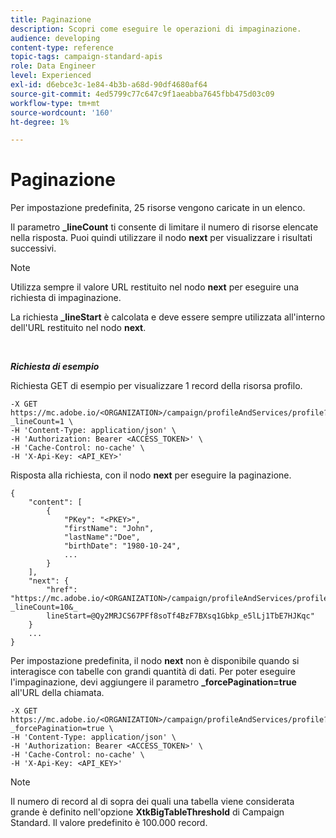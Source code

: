 ```yaml
---
title: Paginazione
description: Scopri come eseguire le operazioni di impaginazione.
audience: developing
content-type: reference
topic-tags: campaign-standard-apis
role: Data Engineer
level: Experienced
exl-id: d6ebce3c-1e84-4b3b-a68d-90df4680af64
source-git-commit: 4ed5799c77c647c9f1aeabba7645fbb475d03c09
workflow-type: tm+mt
source-wordcount: '160'
ht-degree: 1%

---
```


# Paginazione

Per impostazione predefinita, 25 risorse vengono caricate in un elenco.

Il parametro **_lineCount** ti consente di limitare il numero di risorse elencate nella risposta.  Puoi quindi utilizzare il nodo **next** per visualizzare i risultati successivi.

>[!NOTE]
>
>Utilizza sempre il valore URL restituito nel nodo **next** per eseguire una richiesta di impaginazione.
>
>La richiesta **_lineStart** è calcolata e deve essere sempre utilizzata all&#39;interno dell&#39;URL restituito nel nodo **next**.

<br/>

***Richiesta di esempio***

Richiesta GET di esempio per visualizzare 1 record della risorsa profilo.

```
-X GET https://mc.adobe.io/<ORGANIZATION>/campaign/profileAndServices/profile?_lineCount=1 \
-H 'Content-Type: application/json' \
-H 'Authorization: Bearer <ACCESS_TOKEN>' \
-H 'Cache-Control: no-cache' \
-H 'X-Api-Key: <API_KEY>'
```

Risposta alla richiesta, con il nodo **next** per eseguire la paginazione.

```
{
    "content": [
        {
            "PKey": "<PKEY>",
            "firstName": "John",
            "lastName":"Doe",
            "birthDate": "1980-10-24",
            ...
        }
    ],
    "next": {
        "href": "https://mc.adobe.io/<ORGANIZATION>/campaign/profileAndServices/profile/email?_lineCount=10&_
        lineStart=@Qy2MRJCS67PFf8soTf4BzF7BXsq1Gbkp_e5lLj1TbE7HJKqc"
    }
    ...
}
```

Per impostazione predefinita, il nodo **next** non è disponibile quando si interagisce con tabelle con grandi quantità di dati. Per poter eseguire l&#39;impaginazione, devi aggiungere il parametro **_forcePagination=true** all&#39;URL della chiamata.

```
-X GET https://mc.adobe.io/<ORGANIZATION>/campaign/profileAndServices/profile?_forcePagination=true \
-H 'Content-Type: application/json' \
-H 'Authorization: Bearer <ACCESS_TOKEN>' \
-H 'Cache-Control: no-cache' \
-H 'X-Api-Key: <API_KEY>'
```

>[!NOTE]
>
>Il numero di record al di sopra dei quali una tabella viene considerata grande è definito nell&#39;opzione **XtkBigTableThreshold** di Campaign Standard. Il valore predefinito è 100.000 record.
